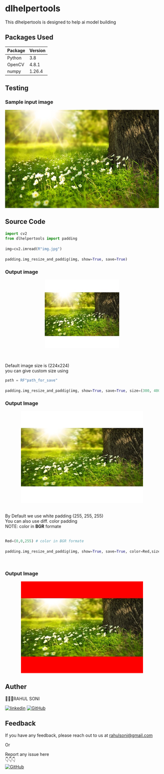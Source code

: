 # dlhelpertools

This dlhelpertools is designed to help ai model building

## Packages Used

| **Package** | **Version** |
| ----------- | ----------- |
| Python      | 3.8         |
| OpenCV      | 4.8.1       |
| numpy       | 1.26.4      |

## Testing

### Sample input image

<p align="center">
<img src="test\img\img.jpg" alt="loading..." /></p>

## Source Code

```Python
import cv2
from dlhelpertools import padding

img=cv2.imread(R"img.jpg")

padding.img_resize_and_paddig(img, show=True, save=True)
```

### Output image

<p align="center">
<img src="test\img\padded.jpg" alt="loading..."/></p>

<br>

Default image size is (224x224)<br>
you can give custom size using

```Python
path = RF"path_for_save"

padding.img_resize_and_paddig(img, show=True, save=True, size=(300, 400) ,path=path)
```

### Output Image

<p align="center">
<img src="test\img\padded1709017389.819483.jpg" alt="loading..."/></p>

<br>
By Default we use white padding (255, 255, 255)<br>
You can also use diff. color padding<br>
NOTE: color in <strong>BGR</strong> formate<br>
<br>

```Python
Red=(0,0,255) # color in BGR formate

padding.img_resize_and_paddig(img, show=True, save=True, color=Red,size=(300,400))
```

<br>

### Output Image
<p align="center">
<img src="test\img\padded1709017926.6538558.jpg" alt="loading..."/>
</p>

## Auther

👨🏻‍💼RAHUL SONI

[![linkedin](https://img.shields.io/twitter/url?url=https%3A%2F%2Fwww.linkedin.com&style=social&logo=Linkedin&logoColor=White&label=Linkedin&labelColor=blue&color=blue&cacheSeconds=3600
)](https://www.linkedin.com/in/rahul-soni-004861227)
[![GitHub](https://img.shields.io/twitter/url?url=https%3A%2F%2Fgithub.com%2F&style=social&logo=GitHub&logoColor=Black&label=GitHub&labelColor=abcdef&color=fedcba&cacheSeconds=3600
)](https://github.com/rahulsoni746)



## Feedback

If you have any feedback, please reach out to us at rahulsoni@gmail.com

Or

Report any issue here
<br>
👇👇👇
<br>
[![GitHub](https://img.shields.io/twitter/url?url=https%3A%2F%2Fgithub.com&style=social&logo=GitHub&label=issue&labelColor=grey&color=grey
)](https://github.com/rahulsoni746/dlhelper_tools/issues)